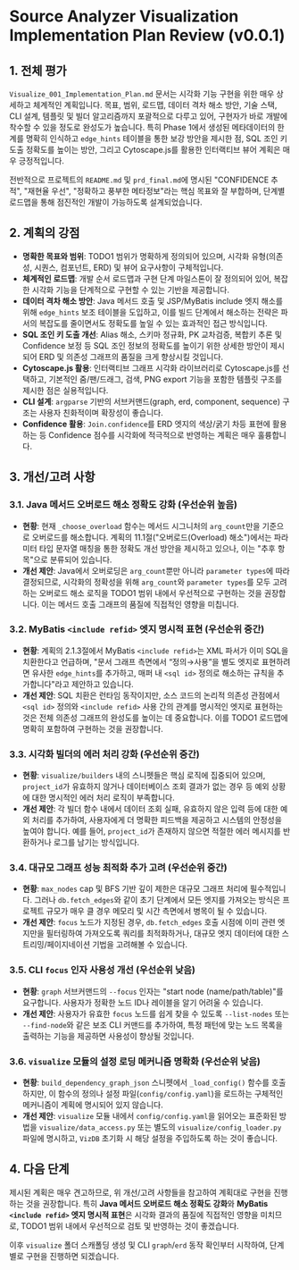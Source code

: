 # Source Analyzer Visualization Implementation Plan Review (v0.0.1)

## 1. 전체 평가

`Visualize_001_Implementation_Plan.md` 문서는 시각화 기능 구현을 위한 매우 상세하고 체계적인 계획입니다. 목표, 범위, 로드맵, 데이터 격차 해소 방안, 기술 스택, CLI 설계, 템플릿 및 빌더 알고리즘까지 포괄적으로 다루고 있어, 구현자가 바로 개발에 착수할 수 있을 정도로 완성도가 높습니다. 특히 Phase 1에서 생성된 메타데이터의 한계를 명확히 인식하고 `edge_hints` 테이블을 통한 보강 방안을 제시한 점, SQL 조인 키 도출 정확도를 높이는 방안, 그리고 Cytoscape.js를 활용한 인터랙티브 뷰어 계획은 매우 긍정적입니다.

전반적으로 프로젝트의 `README.md` 및 `prd_final.md`에 명시된 "CONFIDENCE 추적", "재현율 우선", "정확하고 풍부한 메타정보"라는 핵심 목표와 잘 부합하며, 단계별 로드맵을 통해 점진적인 개발이 가능하도록 설계되었습니다.

## 2. 계획의 강점

*   **명확한 목표와 범위**: TODO1 범위가 명확하게 정의되어 있으며, 시각화 유형(의존성, 시퀀스, 컴포넌트, ERD) 및 뷰어 요구사항이 구체적입니다.
*   **체계적인 로드맵**: 개발 순서 로드맵과 구현 단계 마일스톤이 잘 정의되어 있어, 복잡한 시각화 기능을 단계적으로 구현할 수 있는 기반을 제공합니다.
*   **데이터 격차 해소 방안**: Java 메서드 호출 및 JSP/MyBatis include 엣지 해소를 위해 `edge_hints` 보조 테이블을 도입하고, 이를 빌드 단계에서 해소하는 전략은 파서의 복잡도를 줄이면서도 정확도를 높일 수 있는 효과적인 접근 방식입니다.
*   **SQL 조인 키 도출 개선**: Alias 해소, 스키마 정규화, PK 교차검증, 복합키 추론 및 Confidence 보정 등 SQL 조인 정보의 정확도를 높이기 위한 상세한 방안이 제시되어 ERD 및 의존성 그래프의 품질을 크게 향상시킬 것입니다.
*   **Cytoscape.js 활용**: 인터랙티브 그래프 시각화 라이브러리로 Cytoscape.js를 선택하고, 기본적인 줌/팬/드래그, 검색, PNG export 기능을 포함한 템플릿 구조를 제시한 점은 실용적입니다.
*   **CLI 설계**: `argparse` 기반의 서브커맨드(graph, erd, component, sequence) 구조는 사용자 친화적이며 확장성이 좋습니다.
*   **Confidence 활용**: `Join.confidence`를 ERD 엣지의 색상/굵기 차등 표현에 활용하는 등 Confidence 점수를 시각화에 적극적으로 반영하는 계획은 매우 훌륭합니다.

## 3. 개선/고려 사항

### 3.1. Java 메서드 오버로드 해소 정확도 강화 (우선순위 높음)

*   **현황**: 현재 `_choose_overload` 함수는 메서드 시그니처의 `arg_count`만을 기준으로 오버로드를 해소합니다. 계획의 11.1절("오버로드(Overload) 해소")에서는 파라미터 타입 문자열 매칭을 통한 정확도 개선 방안을 제시하고 있으나, 이는 "추후 항목"으로 분류되어 있습니다.
*   **개선 제안**: Java에서 오버로딩은 `arg_count`뿐만 아니라 `parameter types`에 따라 결정되므로, 시각화의 정확성을 위해 `arg_count`와 `parameter types`를 모두 고려하는 오버로드 해소 로직을 TODO1 범위 내에서 우선적으로 구현하는 것을 권장합니다. 이는 메서드 호출 그래프의 품질에 직접적인 영향을 미칩니다.

### 3.2. MyBatis `<include refid>` 엣지 명시적 표현 (우선순위 중간)

*   **현황**: 계획의 2.1.3절에서 MyBatis `<include refid>`는 XML 파서가 이미 SQL을 치환한다고 언급하며, "문서 그래프 측면에서 “정의→사용”을 별도 엣지로 표현하려면 유사한 `edge_hints`를 추가하고, 매퍼 내 `<sql id>` 정의로 해소하는 규칙을 추가합니다"라고 제안하고 있습니다.
*   **개선 제안**: SQL 치환은 런타임 동작이지만, 소스 코드의 논리적 의존성 관점에서 `<sql id>` 정의와 `<include refid>` 사용 간의 관계를 명시적인 엣지로 표현하는 것은 전체 의존성 그래프의 완성도를 높이는 데 중요합니다. 이를 TODO1 로드맵에 명확히 포함하여 구현하는 것을 권장합니다.

### 3.3. 시각화 빌더의 에러 처리 강화 (우선순위 중간)

*   **현황**: `visualize/builders` 내의 스니펫들은 핵심 로직에 집중되어 있으며, `project_id`가 유효하지 않거나 데이터베이스 조회 결과가 없는 경우 등 예외 상황에 대한 명시적인 에러 처리 로직이 부족합니다.
*   **개선 제안**: 각 빌더 함수 내에서 데이터 조회 실패, 유효하지 않은 입력 등에 대한 예외 처리를 추가하여, 사용자에게 더 명확한 피드백을 제공하고 시스템의 안정성을 높여야 합니다. 예를 들어, `project_id`가 존재하지 않으면 적절한 에러 메시지를 반환하거나 로그를 남기는 방식입니다.

### 3.4. 대규모 그래프 성능 최적화 추가 고려 (우선순위 중간)

*   **현황**: `max_nodes` cap 및 BFS 기반 깊이 제한은 대규모 그래프 처리에 필수적입니다. 그러나 `db.fetch_edges`와 같이 초기 단계에서 모든 엣지를 가져오는 방식은 프로젝트 규모가 매우 클 경우 메모리 및 시간 측면에서 병목이 될 수 있습니다.
*   **개선 제안**: `focus` 노드가 지정된 경우, `db.fetch_edges` 호출 시점에 이미 관련 엣지만을 필터링하여 가져오도록 쿼리를 최적화하거나, 대규모 엣지 데이터에 대한 스트리밍/페이지네이션 기법을 고려해볼 수 있습니다.

### 3.5. CLI `focus` 인자 사용성 개선 (우선순위 낮음)

*   **현황**: `graph` 서브커맨드의 `--focus` 인자는 "start node (name/path/table)"를 요구합니다. 사용자가 정확한 노드 ID나 레이블을 알기 어려울 수 있습니다.
*   **개선 제안**: 사용자가 유효한 `focus` 노드를 쉽게 찾을 수 있도록 `--list-nodes` 또는 `--find-node`와 같은 보조 CLI 커맨드를 추가하여, 특정 패턴에 맞는 노드 목록을 출력하는 기능을 제공하면 사용성이 향상될 것입니다.

### 3.6. `visualize` 모듈의 설정 로딩 메커니즘 명확화 (우선순위 낮음)

*   **현황**: `build_dependency_graph_json` 스니펫에서 `_load_config()` 함수를 호출하지만, 이 함수의 정의나 설정 파일(`config/config.yaml`)을 로드하는 구체적인 메커니즘이 계획에 명시되어 있지 않습니다.
*   **개선 제안**: `visualize` 모듈 내에서 `config/config.yaml`을 읽어오는 표준화된 방법을 `visualize/data_access.py` 또는 별도의 `visualize/config_loader.py` 파일에 명시하고, `VizDB` 초기화 시 해당 설정을 주입하도록 하는 것이 좋습니다.

## 4. 다음 단계

제시된 계획은 매우 견고하므로, 위 개선/고려 사항들을 참고하여 계획대로 구현을 진행하는 것을 권장합니다. 특히 **Java 메서드 오버로드 해소 정확도 강화**와 **MyBatis `<include refid>` 엣지 명시적 표현**은 시각화 결과의 품질에 직접적인 영향을 미치므로, TODO1 범위 내에서 우선적으로 검토 및 반영하는 것이 좋겠습니다.

이후 `visualize` 폴더 스캐폴딩 생성 및 CLI `graph`/`erd` 동작 확인부터 시작하여, 단계별로 구현을 진행하면 되겠습니다.
